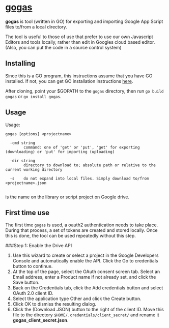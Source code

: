 # [gogas](https://github.com/tnum5/gogas)

**gogas** is tool (written in GO) for exporting and importing Google App Script files to/from a local directory.

The tool is useful to those of use that prefer to use our own Javascript Editors and tools locally, rather than edit in Googles cloud based editor. (Also, you can put the code in a source control system)

## Installing

Since this is a GO program, this instructions assume that you have GO installed. If not, you can get GO installation instructions [here](https://golang.org/doc/install).

After cloning, point your $GOPATH to the ```gogas```  directory, then run ```go build gogas``` or ```go install gogas```.

## Usage

Usage:

```code
gogas [options] <projectname>

  -cmd string
    	command: one of 'get' or 'put', 'get' for exporting (downloading) or 'put' for importing (uploading)

  -dir string
    	directory to download to; absolute path or relative to the current working directory

  -s	do not expand into local files. Simply download to/from <projectname>.json


  ```

<projectname> is the name on the library or script project on Google drive.

## First time use

The first time ```gogas``` is used, a oauth2 authentication needs to take place. During that process, a set of tokens are created and stored locally. Once this is done, the tool can be used repeatedly without this step.

###Step 1: Enable the Drive API

1. Use this wizard to create or select a project in the   Google Developers Console and automatically enable the  API. Click the Go to credentials button to continue.
2. At the top of the page, select the OAuth consent screen tab. Select an Email address, enter a Product name if not already set, and click the Save button.
3. Back on the Credentials tab, click the Add credentials button and select OAuth 2.0 client ID.
4. Select the application type Other and click the Create button.
5. Click OK to dismiss the resulting dialog.
6. Click the (Download JSON) button to the right of the client ID. Move this file to the directory ```$HOME/.credentials/client_secret/``` and rename it **gogas_client_secret.json**.
